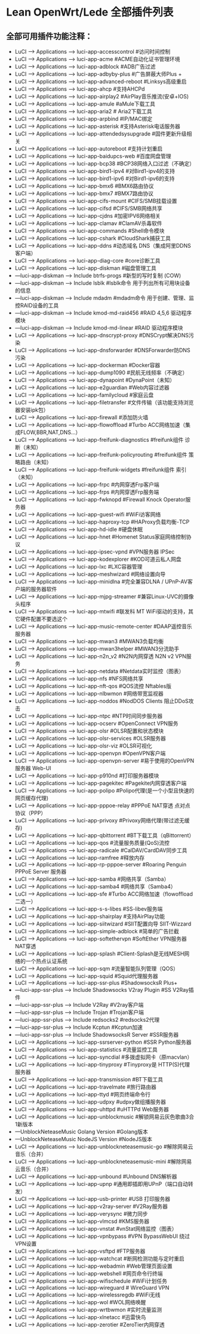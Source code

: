 # Lean OpenWrt/Lede 全部插件列表

## 全部可用插件功能注释：

- LuCI —> Applications —> luci-app-accesscontrol #访问时间控制
- LuCI —> Applications —> luci-app-acme #ACME自动化证书管理环境
- LuCI —> Applications —> luci-app-adblock #ADB广告过滤
- LuCI —> Applications —> luci-app-adbyby-plus #广告屏蔽大师Plus +
- LuCI —> Applications —> luci-app-advanced-reboot #Linksys高级重启
- LuCI —> Applications —> luci-app-ahcp #支持AHCPd
- LuCI —> Applications —> luci-app-airplay2 #AirPlay音乐推流(安卓+IOS)
- LuCI —> Applications —> luci-app-amule #aMule下载工具
- LuCI —> Applications —> luci-app-aria2 # Aria2下载工具
- LuCI —> Applications —> luci-app-arpbind #IP/MAC绑定
- LuCI —> Applications —> luci-app-asterisk #支持Asterisk电话服务器
- LuCI —> Applications —> luci-app-attendedsysupgrade #固件更新升级相关
- LuCI —> Applications —> luci-app-autoreboot #支持计划重启
- LuCI —> Applications —> luci-app-baidupcs-web #百度网盘管理
- LuCI —> Applications —> luci-app-bcp38 #BCP38网络入口过滤（不确定）
- LuCI —> Applications —> luci-app-bird1-ipv4 #对Bird1-ipv4的支持
- LuCI —> Applications —> luci-app-bird1-ipv6 #对Bird1-ipv6的支持
- LuCI —> Applications —> luci-app-bmx6 #BMX6路由协议
- LuCI —> Applications —> luci-app-bmx7 #BMX7路由协议
- LuCI —> Applications —> luci-app-cifs-mount #CIFS/SMB挂载设置
- LuCI —> Applications —> luci-app-cifsd #CIFS/SMB网络共享
- LuCI —> Applications —> luci-app-cjdns #加密IPV6网络相关
- LuCI —> Applications —> luci-app-clamav #ClamAV杀毒软件
- LuCI —> Applications —> luci-app-commands #Shell命令模块
- LuCI —> Applications —> luci-app-cshark #CloudShark捕获工具
- LuCI —> Applications —> luci-app-ddns #动态域名 DNS（集成阿里DDNS客户端）
- LuCI —> Applications —> luci-app-diag-core #core诊断工具
- LuCI —> Applications —> luci-app-diskman #磁盘管理工具
- —luci-app-diskman —> Include btrfs-progs #新型的写时复制 (COW)
- —luci-app-diskman —> Include lsblk #lsblk命令 用于列出所有可用块设备的信息
- —luci-app-diskman —> Include mdadm #mdadm命令 用于创建、管理、监控RAID设备的工具
- —luci-app-diskman —> Include kmod-md-raid456 #RAID 4,5,6 驱动程序模块
- —luci-app-diskman —> Include kmod-md-linear #RAID 驱动程序模块
- LuCI —> Applications —> luci-app-dnscrypt-proxy #DNSCrypt解决DNS污染
- LuCI —> Applications —> luci-app-dnsforwarder #DNSForwarder防DNS污染
- LuCI —> Applications —> luci-app-dockerman #Docker容器
- LuCI —> Applications —> luci-app-dump1090 #民航无线频率（不确定）
- LuCI —> Applications —> luci-app-dynapoint #DynaPoint（未知）
- LuCI —> Applications —> luci-app-e2guardian #Web内容过滤器
- LuCI —> Applications —> luci-app-familycloud #家庭云盘
- LuCI —> Applications —> luci-app-filetransfer #文件传输（该功能支持浏览器安装ipk包）
- LuCI —> Applications —> luci-app-firewall #添加防火墙
- LuCI —> Applications —> luci-app-flowoffload #Turbo ACC网络加速（集成FLOW,BBR,NAT,DNS…）
- LuCI —> Applications —> luci-app-freifunk-diagnostics #freifunk组件 诊断（未知）
- LuCI —> Applications —> luci-app-freifunk-policyrouting #freifunk组件 策略路由（未知）
- LuCI —> Applications —> luci-app-freifunk-widgets #freifunk组件 索引（未知）
- LuCI —> Applications —> luci-app-frpc #内网穿透Frp客户端
- LuCI —> Applications —> luci-app-frps #内网穿透Frp服务端
- LuCI —> Applications —> luci-app-fwknopd #Firewall Knock Operator服务器
- LuCI —> Applications —> luci-app-guest-wifi #WiFi访客网络
- LuCI —> Applications —> luci-app-haproxy-tcp #HAProxy负载均衡-TCP
- LuCI —> Applications —> luci-app-hd-idle #硬盘休眠
- LuCI —> Applications —> luci-app-hnet #Homenet Status家庭网络控制协议
- LuCI —> Applications —> luci-app-ipsec-vpnd #VPN服务器 IPSec
- LuCI —> Applications —> luci-app-kodexplorer #KOD可道云私人网盘
- LuCI —> Applications —> luci-app-lxc #LXC容器管理
- LuCI —> Applications —> luci-app-meshwizard #网络设置向导
- LuCI —> Applications —> luci-app-minidlna #完全兼容DLNA / UPnP-AV客户端的服务器软件
- LuCI —> Applications —> luci-app-mjpg-streamer #兼容Linux-UVC的摄像头程序
- LuCI —> Applications —> luci-app-mtwifi #联发科 MT WiFi驱动的支持，其它硬件配置不要选这个
- LuCI —> Applications —> luci-app-music-remote-center #DAAP遥控音乐服务器
- LuCI —> Applications —> luci-app-mwan3 #MWAN3负载均衡
- LuCI —> Applications —> luci-app-mwan3helper #MWAN3分流助手
- LuCI —> Applications —> luci-app-n2n_v2 #N2N内网穿透 N2N v2 VPN服务
- LuCI —> Applications —> luci-app-netdata #Netdata实时监控（图表）
- LuCI —> Applications —> luci-app-nfs #NFS网络共享
- LuCI —> Applications —> luci-app-nft-qos #QOS流控 Nftables版
- LuCI —> Applications —> luci-app-nlbwmon #网络带宽监视器
- LuCI —> Applications —> luci-app-noddos #NodDOS Clients 阻止DDoS攻击
- LuCI —> Applications —> luci-app-ntpc #NTP时间同步服务器
- LuCI —> Applications —> luci-app-ocserv #OpenConnect VPN服务
- LuCI —> Applications —> luci-app-olsr #OLSR配置和状态模块
- LuCI —> Applications —> luci-app-olsr-services #OLSR服务器
- LuCI —> Applications —> luci-app-olsr-viz #OLSR可视化
- LuCI —> Applications —> luci-app-openvpn #OpenVPN客户端
- LuCI —> Applications —> luci-app-openvpn-server #易于使用的OpenVPN服务器 Web-UI
- LuCI —> Applications —> luci-app-p910nd #打印服务器模块
- LuCI —> Applications —> luci-app-pagekitec #Pagekite内网穿透客户端
- LuCI —> Applications —> luci-app-polipo #Polipo代理(是一个小型且快速的网页缓存代理)
- LuCI —> Applications —> luci-app-pppoe-relay #PPPoE NAT穿透 点对点协议（PPP）
- LuCI —> Applications —> luci-app-privoxy #Privoxy网络代理(带过滤无缓存)
- LuCI —> Applications —> luci-app-qbittorrent #BT下载工具（qBittorrent）
- LuCI —> Applications —> luci-app-qos #流量服务质量(QoS)流控
- LuCI —> Applications —> luci-app-radicale #CalDAV/CardDAV同步工具
- LuCI —> Applications —> luci-app-ramfree #释放内存
- LuCI —> Applications —> luci-app-rp-pppoe-server #Roaring Penguin PPPoE Server 服务器
- LuCI —> Applications —> luci-app-samba #网络共享（Samba）
- LuCI —> Applications —> luci-app-samba4 #网络共享（Samba4）
- LuCI —> Applications —> luci-app-sfe #Turbo ACC网络加速（flowoffload二选一）
- LuCI —> Applications —> luci-app-s-s-libes #SS-libev服务端
- LuCI —> Applications —> luci-app-shairplay #支持AirPlay功能
- LuCI —> Applications —> luci-app-siitwizard #SIIT配置向导 SIIT-Wizzard
- LuCI —> Applications —> luci-app-simple-adblock #简单的广告拦截
- LuCI —> Applications —> luci-app-softethervpn #SoftEther VPN服务器 NAT穿透
- LuCI —> Applications —> luci-app-splash #Client-Splash是无线MESH网络的一个热点认证系统
- LuCI —> Applications —> luci-app-sqm #流量智能队列管理（QOS）
- LuCI —> Applications —> luci-app-squid #Squid代理服务器
- LuCI —> Applications —> luci-app-ssr-plus #ShadowsocksR Plus+
- —luci-app-ssr-plus —> Include Shadowsocks V2ray Plugin #SS V2Ray插件
- —luci-app-ssr-plus —> Include V2Ray #V2ray客户端
- —luci-app-ssr-plus —> Include Trojan #Trojan客户端
- —luci-app-ssr-plus —> Include redsocks2 #redsocks2代理
- —luci-app-ssr-plus —> Include Kcptun #Kcptun加速
- —luci-app-ssr-plus —> Include ShadowsocksR Server #SSR服务器
- LuCI —> Applications —> luci-app-ssrserver-python #SSR Python服务器
- LuCI —> Applications —> luci-app-statistics #流量监控工具
- LuCI —> Applications —> luci-app-syncdial #多拨虚拟网卡（原macvlan）
- LuCI —> Applications —> luci-app-tinyproxy #Tinyproxy是 HTTP(S)代理服务器
- LuCI —> Applications —> luci-app-transmission #BT下载工具
- LuCI —> Applications —> luci-app-travelmate #旅行路由器
- LuCI —> Applications —> luci-app-ttyd #网页终端命令行
- LuCI —> Applications —> luci-app-udpxy #udpxy做组播服务器
- LuCI —> Applications —> luci-app-uhttpd #uHTTPd Web服务器
- LuCI —> Applications —> luci-app-unblockmusic #解锁网易云灰色歌曲3合1新版本
- —UnblockNeteaseMusic Golang Version #Golang版本
- —UnblockNeteaseMusic NodeJS Version #NodeJS版本
- LuCI —> Applications —> luci-app-unblockneteasemusic-go #解除网易云音乐（合并）
- LuCI —> Applications —> luci-app-unblockneteasemusic-mini #解除网易云音乐（合并）
- LuCI —> Applications —> luci-app-unbound #Unbound DNS解析器
- LuCI —> Applications —> luci-app-upnp #通用即插即用UPnP（端口自动转发）
- LuCI —> Applications —> luci-app-usb-printer #USB 打印服务器
- LuCI —> Applications —> luci-app-v2ray-server #V2Ray服务器
- LuCI —> Applications —> luci-app-verysync #微力同步
- LuCI —> Applications —> luci-app-vlmcsd #KMS服务器
- LuCI —> Applications —> luci-app-vnstat #vnStat网络监控（图表）
- LuCI —> Applications —> luci-app-vpnbypass #VPN BypassWebUI 绕过VPN设置
- LuCI —> Applications —> luci-app-vsftpd #FTP服务器
- LuCI —> Applications —> luci-app-watchcat #断网检测功能与定时重启
- LuCI —> Applications —> luci-app-webadmin #Web管理页面设置
- LuCI —> Applications —> luci-app-webshell #网页命令行终端
- LuCI —> Applications —> luci-app-wifischedule #WiFi计划任务
- LuCI —> Applications —> luci-app-wireguard # WireGuard VPN
- LuCI —> Applications —> luci-app-wirelessregdb #WiFi无线
- LuCI —> Applications —> luci-app-wol #WOL网络唤醒
- LuCI —> Applications —> luci-app-wrtbwmon #实时流量监测
- LuCI —> Applications —> luci-app-xlnetacc #迅雷快鸟
- LuCI —> Applications —> luci-app-zerotier #ZeroTier内网穿透
